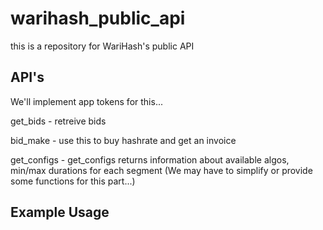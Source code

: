 # warihash_public_api
this is a repository for WariHash's public API 


## API's

We'll implement app tokens for this...

get_bids - retreive bids

bid_make - use this to buy hashrate and get an invoice

get_configs - get_configs returns information about available algos, min/max durations for each segment (We may have to simplify or provide some functions for this part...) 

## Example Usage
